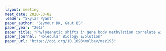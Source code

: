```yaml
---
layout: meeting
meet_date: 2020-03-02
leader: "Skylar Wyant"
paper_author: "Seymour DK, Gaut BS"
paper_year: "2019"
paper_title: "Phylogenetic shifts in gene body methylation correlate with gene expression and reflect trait conservation"
paper_journal: "Molecular Biology Evolution"
paper_url: "https://doi.org/10.1093/molbev/msz195"
---
```

